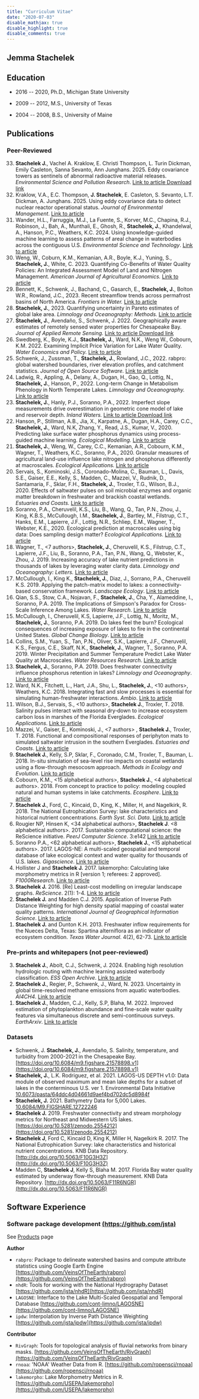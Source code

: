```yaml
---
title: "Curriculum Vitae"
date: "2020-07-03"
disable_mathjax: true
disable_highlight: true
disable_comments: true
---
```


<!-- [extended pdf version](../pdf/cv.pdf) -->

## Jemma Stachelek

<!-- <p align="left">  
  <img src=https://img.shields.io/static/v1?label=pronouns&message=she/her&color=red&style=flat-square> <a href=https://orcid.org/0000-0002-5924-2464><img src=https://img.shields.io/static/v1?label=ORCID&message=0000-0002-5924-2464&color=green&style=flat-square&logo=orcid></a> <a href=https://scholar.google.com/citations?user=IkYbVz8AAAAJ><img src=https://img.shields.io/static/v1?label=&message=Google%20Scholar&color=gray&style=flat-square&logo=google-scholar></a>  
</p> -->

## Education

- 2016 -- 2020, Ph.D., Michigan State University

- 2009 -- 2012, M.S., University of Texas

- 2004 -- 2008, B.S., University of Maine

## Publications

### Peer-Reviewed

<ol reversed>

<li> <b>Stachelek J.</b>, Vachel A. Kraklow, E. Christi Thompson, L. Turin Dickman, Emily Casleton, Sanna Sevanto, Ann Junghans. 2025. Eddy covariance towers as sentinels of abnormal radioactive material releases. <i>Environmental Science and Pollution Research</i>. <a aria-label="doi link" target="_blank" href="https://doi.org/10.1007/s11356-025-36171-3"><i aria-hidden="true" class="ai ai-doi" title="doi link"></i> <span class="sr-only">Link to article</span> </a> <a aria-label="download link" target="_blank" href="https://github.com/lanl/fluxnet-sentinels/blob/main/manuscript/manuscript.pdf"><i aria-hidden="true" class="fa fa-download" title="download link"></i> <span class="sr-only">Download link</span> </a>

<li> Kraklow, V.A., E.C. Thompson, <b>J. Stachelek</b>, E. Casleton, S. Sevanto, L.T. Dickman, A. Junghans. 2025. Using eddy covariance data to detect nuclear reactor operational status. <i>Journal of Environmental Management</i>. <a aria-label="doi link" target="_blank" href="https://doi.org/10.1016/j.jenvman.2024.123569"><i aria-hidden="true" class="ai ai-doi" title="doi link"></i> <span class="sr-only">Link to article</span> </a>

<li> Wander, H.L., Farruggia, M.J., La Fuente, S., Korver, M.C., Chapina, R.J., Robinson, J., Bah, A., Munthali, E., Ghosh, R., <b>Stachelek, J.</b>, Khandelwal, A., Hanson, P.C., Weathers, K.C. 2024. Using knowledge-guided machine learning to assess patterns of areal change in waterbodies across the contiguous U.S. <i>Environmental Science and Technology</i>. <a aria-label="doi link" target="_blank" href="https://doi.org/10.1021/acs.est.3c05784"><i aria-hidden="true" class="ai ai-doi" title="doi link"></i> <span class="sr-only">Link to article</span> </a>

<li> Weng, W., Coburn, K.M., Kemanian, A.R., Boyle, K.J., Yuning, S., <b>Stachelek, J.</b>, White, C. 2023. Quantifying Co-Benefits of Water Quality Policies: An Integrated Assessment Model of Land and Nitrogen Management. <i>American Journal of Agricultural Economics.</i> <a aria-label="doi link" target="_blank" href="https://doi.org/10.1111/ajae.12423"><i aria-hidden="true" class="ai ai-doi" title="doi link"></i> <span class="sr-only">Link to article</span> </a>

<li> Bennett, K., Schwenk, J., Bachand, C., Gasarch, E., <b>Stachelek, J.</b>, Bolton W.R., Rowland, J.C., 2023. Recent streamflow trends across permafrost basins of North America. <i>Frontiers in Water.</i> <a aria-label="doi link" target="_blank" href="https://doi.org/10.3389/frwa.2023.1099660"><i aria-hidden="true" class="ai ai-doi" title="doi link"></i> <span class="sr-only">Link to article</span> </a>

<li> <b>Stachelek, J.</b>, 2023. Quantifying uncertainty in Pareto estimates of global lake area. <i>Limnology and Oceanography: Methods.</i> <a aria-label="doi link" target="_blank" href="https://doi.org/10.1002/LOM3.10536"><i aria-hidden="true" class="ai ai-doi" title="doi link"></i> <span class="sr-only">Link to article</span> </a>

<li> <b>Stachelek, J.</b>, Avendaño, S., Schwenk, J. 2022. Geographically aware estimates of remotely sensed water properties for Chesapeake Bay. <i>Journal of Applied Remote Sensing.</i> <a aria-label="doi link" target="_blank" href="https://doi.org/10.1117/1.JRS.16.044528"><i aria-hidden="true" class="ai ai-doi" title="doi link"></i> <span class="sr-only">Link to article</span> </a> <a aria-label="download link" target="_blank" href="https://github.com/DOE-ICoM/geowq-chesapeake/blob/main/manuscript/manuscript.pdf"><i aria-hidden="true" class="fa fa-download" title="download link"></i> <span class="sr-only">Download link</span> </a>

<li> Swedberg, K., Boyle, K.J., <b>Stachelek, J.</b>, Ward, N.K., Weng W., Cobourn, K.M. 2022. Examining Implicit Price Variation for Lake Water Quality. <i>Water Economics and Policy.</i> <a aria-label="doi link" target="_blank" href="https://doi.org/10.1142/S2382624X22400057"><i aria-hidden="true" class="ai ai-doi" title="doi link"></i> <span class="sr-only">Link to article</span> </a>

<li> Schwenk, J., Zussman, T., <b>Stachelek, J.</b>, Rowland, J.C., 2022. rabpro: global watershed boundaries, river elevation profiles, and catchment statistics. <i>Journal of Open Source Software.</i> <a aria-label="doi link" target="_blank" href="https://doi.org/10.21105/joss.04237"><i aria-hidden="true" class="ai ai-doi" title="doi link"></i> <span class="sr-only">Link to article</span> </a>

<li> Ladwig, R., Appling, A., Delany, A., Dugan, H., Gao, Q., Lottig, N., <b>Stachelek, J.</b>, Hanson, P., 2022. Long-term Change in Metabolism Phenology in North Temperate Lakes. <i>Limnology and Oceanography.</i> <a aria-label="doi link" target="_blank" href="https://doi.org/10.1002/lno.12098"><i aria-hidden="true" class="ai ai-doi" title="doi link"></i> <span class="sr-only">Link to article</span> </a>

<li> <b>Stachelek, J.</b>, Hanly, P.J., Soranno, P.A., 2022. Imperfect slope measurements drive overestimation in geometric cone model of lake and reservoir depth. <i>Inland Waters.</i> <a aria-label="doi link" target="_blank" href="https://doi.org/10.1080/20442041.2021.2006553"><i aria-hidden="true" class="ai ai-doi" title="doi link"></i> <span class="sr-only">Link to article</span> </a> <a aria-label="download link" target="_blank" href="https://github.com/cont-limno/bathymetry/blob/master/manuscript/manuscript.pdf"><i aria-hidden="true" class="fa fa-download" title="download link"></i> <span class="sr-only">Download link</span> </a>

<!-- <a aria-label="download link" target="_blank" href="https://github.com/cont-limno/bathymetry/blob/master/manuscript/manuscript.pdf"><i aria-hidden="true" class="fa fa-download" title="download link"></i></a> -->

<li>Hanson, P., Stillman, A.B., Jia, X., Karpatne, A., Dugan, H.A., Carey, C.C., <b>Stachelek, J.</b>, Ward, N.K, Zhang, Y., Read, J.S., Kumar, V., 2020. Predicting lake surface water phosphorus dynamics using process-guided machine learning. <i>Ecological Modelling.</i> <a aria-label="doi link" target="_blank" href="https://doi.org/10.1016/j.ecolmodel.2020.109136"><i aria-hidden="true" class="ai ai-doi" title="doi link"></i> <span class="sr-only">Link to article</span> </a>

<li><b>Stachelek, J.</b>, Weng, W., Carey, C.C., Kemanian, A.R., Cobourn, K.M., Wagner, T., Weathers, K.C., Soranno, P.A., 2020. Granular measures of agricultural land-use influence lake nitrogen and phosphorus differently at macroscales. <i>Ecological Applications.</i> <a aria-label="doi link" target="_blank" href="https://doi.org/10.1002/eap.2187"><i aria-hidden="true" class="ai ai-doi" title="doi link"></i> <span class="sr-only">Link to article</span> </a> <a aria-label="download link" target="_blank" href="https://github.com/CNHLakes/beyond_land_use/blob/master/manuscript/manuscript.pdf"><i aria-hidden="true" class="fa fa-download" title="download link"></i></a>

<li>Servais, S., Kominoski, J.S., Coronado-Molina, C., Bauman, L., Davis, S.E., Gaiser, E.E., Kelly, S., Madden, C., Mazzei, V., Rudnik, D., Santamaria, F., Sklar, F.H., <b>Stachelek, J.</b>, Troxler, T.G., Wilson, B.J., 2020. Effects of saltwater pulses on soil microbial enzymes and organic matter breakdown in freshwater and brackish coastal wetlands. <i>Estuaries and Coasts.</i> <a aria-label="doi link" target="_blank" href="https://doi.org/10.1007/s12237-020-00708-1"><i aria-hidden="true" class="ai ai-doi" title="doi link"></i> <span class="sr-only">Link to article</span> </a>

<li> Soranno, P.A., Cheruvelil, K.S., Liu, B., Wang, Q., Tan, P.N., Zhou, J., King, K.B.S., McCullough, I.M., <b>Stachelek, J.</b>, Bartley, M., Filstrup, C.T., Hanks, E.M., Lapierre, J.F., Lottig, N.R., Schliep, E.M., Wagner, T., Webster, K.E., 2020. Ecological prediction at macroscales using big data: Does sampling design matter? <i>Ecological Applications.</i> <a aria-label="doi link" target="_blank" href="https://doi.org/10.1002/eap.2123"><i aria-hidden="true" class="ai ai-doi" title="doi link"></i> <span class="sr-only">Link to article</span> </a>

<li> Wagner, T., <7 authors>, <b>Stachelek, J.</b>, Cheruvelil, K.S., Filstrup, C.T., Lapierre, J.F., Liu, B., Soranno, P.A., Tan, P.N., Wang, Q., Webster, K.,  Zhou, J. 2019. Increasing accuracy of lake nutrient predictions in thousands of lakes by leveraging water clarity data. <i>Limnology and Oceanography: Letters.</i>  <a aria-label="doi link" target="_blank" href="https://doi.org/10.1002/lol2.10134"><i aria-hidden="true" class="ai ai-doi" title="doi link"></i> <span class="sr-only">Link to article</span> </a>

<li> McCullough, I., King K., <b>Stachelek, J.</b>, Diaz, J., Sorrano, P.A., Cheruvelil K.S. 2019. Applying the patch-matrix model to lakes: a connectivity-based conservation framework. <i>Landscape Ecology</i>. <a aria-label="doi link" target="_blank" href="https://doi.org/10.1007/s10980-019-00915-7"><i aria-hidden="true" class="ai ai-doi" title="doi link"></i> <span class="sr-only">Link to article</span> </a>

<li> Qian, S.S., Stow, C.A., Nojavan, F., <b>Stachelek, J.</b>, Cha, Y., Alameddine, I., Soranno, P.A. 2019. The Implications of Simpson's Paradox for Cross-Scale Inference Among Lakes. <i>Water Research</i>. <a aria-label="doi link" target="_blank" href="https://doi.org/10.1016/j.watres.2019.114855"><i aria-hidden="true" class="ai ai-doi" title="doi link"></i> <span class="sr-only">Link to article</span> </a>

<li> McCullough, I., Cheruvelil, K.S, Lapierre, J.F., Lottig, N., Moritz, M., <b> Stachelek, J.</b>, Soranno, P.A. 2019. Do lakes feel the burn? Ecological consequences of increasing exposure of lakes to fire in the continental United States. <i>Global Change Biology</i>. <a aria-label="doi link" target="_blank" href="https://doi.org/10.1111/gcb.14732"><i aria-hidden="true" class="ai ai-doi" title="doi link"></i> <span class="sr-only">Link to article</span></a>

<li>Collins, S.M., Yuan, S., Tan, P.N., Oliver, S.K., Lapierre, J.F., Cheruvelil, K.S., Fergus, C.E., Skaff, N.K., <b>Stachelek, J.</b>, Wagner, T., Soranno, P.A. 2019. Winter Precipitation and Summer Temperature Predict Lake Water Quality at Macroscales. <i>Water Resources Research</i>. <a aria-label="doi link" target="_blank" href="https://doi.org/10.1029/2018WR023088"><i aria-hidden="true" class="ai ai-doi" title="doi link"></i> <span class="sr-only">Link to article</span> </a>
</li>

<li><b>Stachelek, J.</b>, Soranno, P.A. 2019. Does freshwater connectivity influence phosphorus retention in lakes? <i>Limnology and Oceanography</i>. <a aria-label="doi link" target="_blank" href="https://doi.org/10.1002/lno.11137"><i aria-hidden="true" class="ai ai-doi" title="doi link"></i><span class="sr-only">Link to article</span></a>

<!-- <a aria-label="download link" target="_blank" href="../pdf/2019_stachelek-soranno_preprint.pdf"><i aria-hidden="true" class="fa fa-download" title="download link"></i></a> -->

<li>Ward, N.K., Fitchett, L., Hart, J.A., Shu, L., <b>Stachelek, J.</b>, <10 authors>, Weathers, K.C. 2018. Integrating fast and slow processes is essential for simulating human-freshwater interactions. <i>Ambio</i>. <a aria-label="doi link" target="_blank" href="https://doi.org/10.1007/s13280-018-1136-6"><i aria-hidden="true" class="ai ai-doi" title="doi link"></i><span class="sr-only">Link to article</span></a>

<li>Wilson, B.J., Servais, S., <10 authors>, <b>Stachelek J.</b>, Troxler, T. 2018. Salinity pulses interact with seasonal dry‐down to increase ecosystem carbon loss in marshes of the Florida Everglades. <i>Ecological Applications</i>. <a aria-label="doi link" target="_blank" href="https://doi.org/10.1002/eap.1798"><i aria-hidden="true" class="ai ai-doi" title="doi link"></i><span class="sr-only">Link to article</span></a>

<li>Mazzei, V., Gaiser, E., Kominoski, J., <7 authors> , <b>Stachelek J.</b>, Troxler, T. 2018. Functional and compositional responses of periphyton mats to simulated saltwater intrusion in the southern Everglades. <i>Estuaries and Coasts</i>. <a aria-label="doi link" target="_blank" href="https://doi.org/10.1007/s12237-018-0415-6"><i aria-hidden="true" class="ai ai-doi" title="doi link"></i><span class="sr-only">Link to article</span></a>

<li><b>Stachelek J.</b>, Kelly, S.P, Sklar, F., Coronado, C.M., Troxler, T., Bauman, L. 2018. In-situ simulation of sea-level rise impacts on coastal wetlands using a flow-through mesocosm approach. <i>Methods in Ecology and Evolution</i>. <a aria-label="doi link" target="_blank" href="https://doi.org/10.1111/2041-210X.13028"><i aria-hidden="true" class="ai ai-doi" title="doi link"></i><span class="sr-only">Link to article</span></a>

<li>Cobourn, K.M., <15 alphabetical authors>, <b>Stachelek J.</b>, <4 alphabetical authors>. 2018. From concept to practice to policy: modeling coupled natural and human systems in lake catchments. <i>Ecosphere</i>. <a aria-label="doi link" target="_blank" href="https://doi.org/10.1002/ecs2.2209"><i aria-hidden="true" class="ai ai-doi" title="doi link"></i><span class="sr-only">Link to article</span></a>

<li><b>Stachelek J.</b>, Ford, C., Kincaid, D., King, K., Miller, H, and Nagelkirk, R. 2018. The National Eutrophication Survey: lake characteristics and historical nutrient concentrations. <i>Earth Syst. Sci. Data</i>. <a aria-label="doi link" target="_blank" href="https://doi.org/10.5194/essd-10-81-2018"><i aria-hidden="true" class="ai ai-doi" title="doi link"></i><span class="sr-only">Link to article</span></a>

<li> Rougier NP, Hinsen K, <34 alphabetical authors>, <b>Stachelek J</b>. <8 alphabetical authors>. 2017. Sustainable computational science: the ReScience initiative. <i>PeerJ Computer Science</i>. 3:e142 <a aria-label="doi link" target="_blank" href="https://doi.org/10.7717/peerj-cs.142"><i aria-hidden="true" class="ai ai-doi" title="doi link"></i><span class="sr-only">Link to article</span></a>

<li> Soranno P.A., <62 alphabetical authors>, <b>Stachelek J.</b>, <15 alphabetical authors>. 2017. LAGOS-NE: A multi-scaled geospatial and temporal database of lake ecological context and water quality for thousands of U.S. lakes. <i>Gigascience</i>. <a aria-label="doi link" target="_blank" href="https://doi.org/10.1093/gigascience/gix101"><i aria-hidden="true" class="ai ai-doi" title="doi link"></i><span class="sr-only">Link to article</span></a>

<li> Hollister J and <b>Stachelek J.</b> 2017. lakemorpho: Calculating lake morphometry metrics in R [version 1; referees: 2 approved]. <i>F1000Research</i>. <a aria-label="doi link" target="_blank" href="https://doi.org/10.12688/f1000research.12512.1"><i aria-hidden="true" class="ai ai-doi" title="doi link"></i><span class="sr-only">Link to article</span></a>

<li> <b>Stachelek J.</b> 2016. [Re] Least-cost modelling on irregular landscape graphs. <i>ReScience</i>. 2(1): 1-4. <a aria-label="doi link" target="_blank" href="https://doi.org/10.5281/zenodo.47146"><i aria-hidden="true" class="ai ai-doi" title="doi link"></i><span class="sr-only">Link to article</span></a>
<!-- <a aria-label="download link" target="_blank" href="../pdf/2016_stachelek_rescience.pdf"><i aria-hidden="true" class="fa fa-download" title="download link"></i></a> -->

<li> <b>Stachelek J.</b> and Madden C.J. 2015. Application of Inverse Path Distance Weighting for high density spatial mapping of coastal water quality patterns. <i>International Journal of Geographical Information Science</i>. <a aria-label="doi link" target="_blank" href="https://doi.org/10.1080/13658816.2015.1018833"><i aria-hidden="true" class="ai ai-doi" title="doi link"></i><span class="sr-only">Link to article</span></a> <a aria-label="download link" target="_blank" href="../pdf/stachmadden2015am.pdf"><i aria-hidden="true" class="fa fa-download" title="download link"></i></a>

<li> <b>Stachelek J.</b> and Dunton K.H. 2013. Freshwater inflow requirements for the Nueces Delta, Texas: Spartina alterniflora as an indicator of ecosystem condition. <i>Texas Water Journal</i>. 4(2), 62-73. <a aria-label="doi link" target="_blank" href="https://doi.org/10.21423/twj.v4i2.6354"><i aria-hidden="true" class="ai ai-doi" title="doi link"></i><span class="sr-only">Link to article</span></a>
<!-- <a aria-label="download link" target="_blank" href="../pdf/StachelekDunton2013.pdf"><i aria-hidden="true" class="fa fa-download" title="download link"></i></a> -->

</ol>
  
### Pre-prints and whitepapers (not peer-reviewed)

<ol reversed>

<li> <b>Stachelek J.</b>, Abolt, C.J., Schwenk, J. 2024. Enabling high resolution hydrologic routing with machine learning assisted waterbody classification. <i>ESS Open Archive</i>. <a aria-label="doi link" target="_blank" href="https://doi.org/10.22541/essoar.171578782.22110644/v1"><i aria-hidden="true" class="ai ai-doi" title="pdf link"></i> <span class="sr-only">Link to article</span> </a>

<li> <b>Stachelek J.</b>, Regier, P., Schwenk, J., Ward, N. 2023. Uncertainty in global time-resolved methane emissions from aquatic waterbodies. <i>AI4CH4</i>. <a aria-label="doi link" target="_blank" href="https://www.ai4esp.org/files/AI4CH4/whitepapers/AI4CH406_Jemma_Stachelek.pdf"><i aria-hidden="true" class="ai ai-doi" title="pdf link"></i> <span class="sr-only">Link to article</span> </a>

<li> <b>Stachelek J.</b>, Madden, C.J., Kelly, S.P, Blaha, M. 2022. Improved estimation of phytoplankton abundance and fine-scale water quality features via simultaneous discrete and semi-continuous surveys. <i>EarthArxiv</i>. <a aria-label="doi link" target="_blank" href="https://doi.org/10.31223/X54S8M"><i aria-hidden="true" class="ai ai-doi" title="doi link"></i> <span class="sr-only">Link to article</span> </a>

</ol>

<!---### In-Prep (manuscripts available upon request)

- Park, S.R., **Stachelek, J.**, Dunton K.H. Photosynthesis and drought resilience in three emergent vascular plant species common to marshes of the western Gulf of Mexico.--->

### Datasets

- Schwenk, J. **Stachelek, J.**, Avendaño, S. Salinity, temperature, and turbidity from 2000-2021 in the Chesapeake Bay. [https://doi.org/10.6084/m9.figshare.21578898.v1](https://doi.org/10.6084/m9.figshare.21578898.v1)
- **Stachelek, J.**, L.K. Rodriguez, et al. 2021. LAGOS-US DEPTH v1.0: Data module of observed maximum and mean lake depths for a subset of lakes in the conterminous U.S. ver 1. Environmental Data Initiative [10.6073/pasta/64ddc4d04661d9aef4bd702dc5d8984f](https://doi.org/10.6073/pasta/64ddc4d04661d9aef4bd702dc5d8984f)
- **Stachelek, J.** 2021. Bathymetry Data for 5,000 Lakes. [10.6084/M9.FIGSHARE.12722246](https://doi.org/10.6084/M9.FIGSHARE.12722246)
- **Stachelek J.** 2019. Freshwater connectivity and stream morphology metrics for Northeast and Midwestern US lakes. [https://doi.org/10.5281/zenodo.2554212](https://doi.org/10.5281/zenodo.2554212)
- **Stachelek J**, Ford C, Kincaid D, King K, Miller H, Nagelkirk R. 2017. The National Eutrophication Survey: lake characteristics and historical nutrient concentrations. KNB Data Repository. [http://dx.doi.org/10.5063/F10G3H3Z](http://dx.doi.org/10.5063/F10G3H3Z)
- Madden C, **Stachelek J**, Kelly S, Blaha M. 2017. Florida Bay water quality estimated by underway flow-through measurement. KNB Data Repository. [http://dx.doi.org/10.5063/F11R6NGR](http://dx.doi.org/10.5063/F11R6NGR)

## Software Experience
  
### Software package development [(https://github.com/jsta)](https://github.com/jsta)

See [Products](https://jsta.rbind.io/products/) page

**Author**

- `rabpro`: Package to delineate watershed basins and compute attribute statistics using Google Earth Engine
[https://github.com/VeinsOfTheEarth/rabpro](https://github.com/VeinsOfTheEarth/rabpro)
- `nhdR`: Tools for working with the National Hydrography Dataset
[https://github.com/jsta/nhdR](https://github.com/jsta/nhdR)
- `LAGOSNE`: Interface to the Lake Multi-Scaled Geospatial and Temporal Database
[https://github.com/cont-limno/LAGOSNE](https://github.com/cont-limno/LAGOSNE)
- `ipdw`: Interpolation by Inverse Path Distance Weighting
[https://github.com/jsta/ipdw](https://github.com/jsta/ipdw)

**Contributor**

- `RivGraph`: Tools for topological analysis of fluvial networks from binary masks. [https://github.com/VeinsOfTheEarth/RivGraph](https://github.com/VeinsOfTheEarth/RivGraph)
- `rnoaa`: 'NOAA' Weather Data from R. [https://github.com/ropensci/rnoaa](https://github.com/ropensci/rnoaa)
- `lakemorpho`: Lake Morphometry Metrics in R. [https://github.com/USEPA/lakemorpho](https://github.com/USEPA/lakemorpho)

<!---### Other software experience

- Operating Systems: Debian/Ubuntu/Fedora Linux, Windows
- Office productivity software: Microsoft Office (Word, Excel and PowerPoint), LibreOffice, LaTeX
- Statistical Software: R
- Coding languages: R, Python, Fortran
- Data management: SQLite, netcdf
- Version control systems: Git, GitHub
- Web development: `shiny`

## Presentations

**See pdf version**

## Teaching Experience

### Michigan State University 

- Delivered workshops to teach version control software (Git) for application in academic research (EEBB Programming Group, Spring 2017)
- Delivered workshops to teach basic Python and Linux command line use (Institute for Cyber-enabled Research, Spring 2017)

### Software Carpentry

- Instructor (2016 - present)
- Delivered workshops (2) to teach GIS skills for research computing
- Lesson Mainainter, (2015 - present), [Geospatial Data Analysis with R](http://www.datacarpentry.org/lessons/). Data Carpentry.
  
### NSF GK-12 Fellowship - University of Texas Marine Science Institute / Port Aransas HS

- AP Human Geography / GIS (Fall 2010 / Spring 2011) 
- Developed GIS lesson material; delivered lessons; evaluated student work

### Teaching Assistant - University of Texas at Austin

- Introduction to Oceanography (Fall 2009/Spring 2010)
- Taught lectures; delivered laboratory practicals; marked assignments and exams

## Service Activity
  
- Soranno, P., King, K., Poisson, A., **Stachelek, J.**, Boudreau, C., Skaff, N., Smith, N. (2017) Cyberinfrastructure support for collaboration and open science in ecology. NSF Request for Information on Future Needs for Advanced Cyberinfrastructure to Support Science and Engineering Research
- Reviewer (2017) _Journal of Open Source Software_, _Frontiers in Ecology and Evolution_, [ROpenSci](https://github.com/ropensci/onboarding/issues/118)
- Reviewer (2016) _Texas Water Journal_, _Journal of Open Source Software_ (2), _Peerage of Science_, _Journal of Atmospheric and Oceanic Technology_
- Reviewer (2015) _Ecological Modelling_
- NEON spatio-temporal hackathon (2015) - developed tutorials and assessment instruments to teach fundamental big data skills needed to work efficiently with large spatio-temporal data using open tools, such as R and Python. [link](https://www.neonscience.org/impact/observatory-blog/nsf-biocenters-unite-close-scientific-data-skills-gap-focus-phenology)--->

<!-- ## Outreach Activity  

- [WikiProject Lakes](https://en.wikipedia.org/wiki/Wikipedia:WikiProject_Lakes) (2017 - Present) -->

<!--- Everglades Day (2016) Guided tours of science activities at the Loxahatchee Impoundment Landscape Assessment. 17th Annual Everglades Day, Loxahatchee National Wildlife Refuge.
- National Public Radio (2016) Rising Seas Push Too Much Salt Into the Florida Everglades. [link](http://www.npr.org/2016/05/25/477014085/rising-seas-push-too-much-salt-into-the-florida-everglades)
- PBS Newshour (2015) Florida's Everglades face new invasive threat: rising sea levels. [youtube](https://www.youtube.com/watch?v=ggOl-vaXIFk)

## Honors and Awards

- GLEON Student Travel Award 2017
- Invited participant to the [2017 rOpenSci Conference](http://unconf17.ropensci.org/)
- Finalist for the 2012 NOAA Coastal Management Fellowship
- Best poster award at the 2012 Texas Bays and Estuaries Meeting

## Membership
  
- Coastal and Estuarine Research Federation
- Ecological Society of America
- Foundation for Open Access Statistics--->
